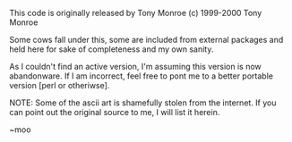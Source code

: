 This code is originally released by Tony Monroe
(c) 1999-2000 Tony Monroe

Some cows fall under this, some are included from external packages and held here for sake of completeness and my own sanity.

As I couldn't find an active version, I'm assuming this version is now abandonware.
If I am incorrect, feel free to pont me to a better portable version [perl or otheriwse].

NOTE: Some of the ascii art is shamefully stolen from the internet. If you can point out the original source to me, I will list it herein.

~moo